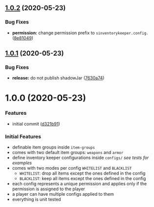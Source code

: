 ## [1.0.2](https://github.com/Silthus/sInventoryKeeper/compare/v1.0.1...v1.0.2) (2020-05-23)


### Bug Fixes

* **permission:** change permission prefix to `sinventorykeeper.config.` ([8e81049](https://github.com/Silthus/sInventoryKeeper/commit/8e81049720ef5af4bdb04d17663880e3f2a57a90))

## [1.0.1](https://github.com/Silthus/sInventoryKeeper/compare/v1.0.0...v1.0.1) (2020-05-23)


### Bug Fixes

* **release:** do not publish shadowJar ([7630a74](https://github.com/Silthus/sInventoryKeeper/commit/7630a7444d11c80f7d4b0f88722b83c861133c9c))

# 1.0.0 (2020-05-23)


### Features

* initial commit ([d321b91](https://github.com/Silthus/sInventoryKeeper/commit/d321b91d2cc7fcc2411f1281c67969f8565b2587))

### Initial Features

* definable item groups inside `item-groups`
* comes with two default item groups: `weapons` and `armor`
* define inventory keeper configurations inside `configs/` *see tests for examples*
* comes with two modes per config `WHITELIST` and `BLACKLIST`
  - `WHITELIST`: drop all items except the ones defined in the config
  - `BLACKLIST`: keep all items except the ones defined in the config
* each config represents a unique permission and applies only if the permission is assigned to the player
* a player can have multiple configs applied to them
* everything is unit tested
